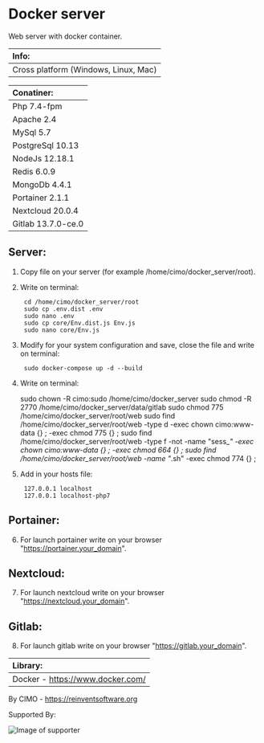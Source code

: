 Docker server
==============

Web server with docker container.

| Info: |
|:---|
| Cross platform (Windows, Linux, Mac) |

| Conatiner: |
|:---|
| Php 7.4-fpm |
| Apache 2.4 |
| MySql 5.7 |
| PostgreSql 10.13 |
| NodeJs 12.18.1 |
| Redis 6.0.9 |
| MongoDb 4.4.1 |
| Portainer 2.1.1 |
| Nextcloud 20.0.4 |
| Gitlab 13.7.0-ce.0 |

## Server:
1) Copy file on your server (for example /home/cimo/docker_server/root).

2) Write on terminal:

        cd /home/cimo/docker_server/root
        sudo cp .env.dist .env
        sudo nano .env
        sudo cp core/Env.dist.js Env.js
        sudo nano core/Env.js

3) Modify for your system configuration and save, close the file and write on terminal:

        sudo docker-compose up -d --build

4) Write on terminal:

	sudo chown -R cimo:sudo /home/cimo/docker_server
	sudo chmod -R 2770 /home/cimo/docker_server/data/gitlab
        sudo chmod 775 /home/cimo/docker_server/root/web
        sudo find /home/cimo/docker_server/root/web -type d -exec chown cimo:www-data {} \; -exec chmod 775 {} \;
        sudo find /home/cimo/docker_server/root/web -type f -not -name "sess_*" -exec chown cimo:www-data {} \; -exec chmod 664 {} \;
        sudo find /home/cimo/docker_server/root/web -name "*.sh" -exec chmod 774 {} \;

5) Add in your hosts file:

        127.0.0.1 localhost
        127.0.0.1 localhost-php7

## Portainer:
6) For launch portainer write on your browser "https://portainer.your_domain".

## Nextcloud:
7) For launch nextcloud write on your browser "https://nextcloud.your_domain".

## Gitlab:
8) For launch gitlab write on your browser "https://gitlab.your_domain".

| Library: |
|:---|
| Docker - https://www.docker.com/ |

By CIMO - https://reinventsoftware.org

Supported By:

![Image of supporter](https://avatars0.githubusercontent.com/u/878437?s=200&v=4)
